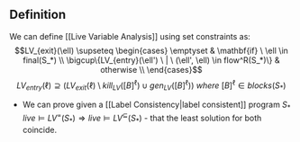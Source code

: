 ## Definition
We can define [[Live Variable Analysis]] using set constraints as:
$$LV_{exit}(\ell) \supseteq \begin{cases} 
\emptyset & \mathbf{if} \ \ell \in final(S_*) \\
\bigcup\{LV_{entry}(\ell') \ | \ (\ell', \ell) \in flow^R(S_*)\} & otherwise \\
\end{cases}$$
$$LV_{entry}(\ell) \supseteq (LV_{exit}(\ell) \setminus kill_{LV}([B]^\ell) \cup gen_{LV}([B]^\ell)) \ where \ [B]^\ell \in blocks(S_*)$$
- We can prove given a [[Label Consistency|label consistent]] program $S_*$ $live \vDash LV^=(S_*) \Longrightarrow live \vDash LV^\subseteq(S_*)$ - that the least solution for both coincide.